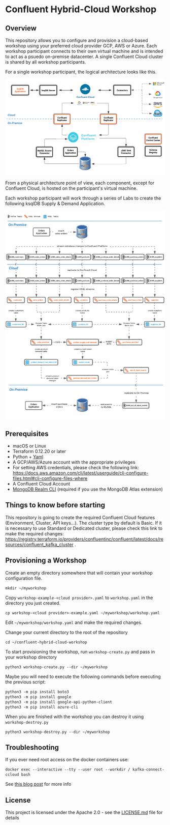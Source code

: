 # Confluent Hybrid-Cloud Workshop

## Overview

This repository allows you to configure and provision a cloud-based workshop using your preferred cloud provider GCP, AWS or Azure. Each workshop participant connects to their own virtual machine and is intended to act as a psuedo on-premise datacenter. A single Confluent Cloud cluster is shared by all workshop participants.

For a single workshop participant, the logical architecture looks like this.

![workshop](core/asciidoc/images/hybrid-cloud-ws/default/architecture.png) 

From a physical architecture point of view, each component, except for Confluent Cloud, is hosted on the participant's virtual machine. 

Each workshop participant will work through a series of Labs to create the following ksqlDB Supply & Demand Application.

![workshop](core/asciidoc/images/hybrid-cloud-ws/default/ksqlDB_topology.png)

## Prerequisites

* macOS or Linux
* Terraform 0.12.20 or later
* Python + [Yaml](https://pyyaml.org/wiki/PyYAML)
* A GCP/AWS/Azure account with the appropriate privileges
* For setting AWS credentials, please check the following link: https://docs.aws.amazon.com/cli/latest/userguide/cli-configure-files.html#cli-configure-files-where
* A Confluent Cloud Account
* [MongoDB Realm CLI](https://docs.mongodb.com/realm/deploy/realm-cli-reference/#installation) (required if you use the MongoDB Atlas extension)

## Things to know before starting

This repository is going to create the required  Confluent Cloud features (Environment, Cluster, API keys...).
The cluster type by default is Basic. If it is necessary to use Standard or Dedicated cluster, please check this link to make the required changes:
https://registry.terraform.io/providers/confluentinc/confluent/latest/docs/resources/confluent_kafka_cluster .

## Provisioning a Workshop

Create an empty directory somewhere that will contain your workshop configuration file.

```
mkdir ~/myworkshop
```

Copy `workshop-example-<cloud provider>.yaml` to `workshop.yaml` in the directory you just created.

```
cp workshop-<cloud provider>-example.yaml ~/myworkshop/workshop.yaml
```

Edit `~/myworkshop/workshop.yaml` and make the required changes.

Change your current directory to the root of the repository

```
cd ~/confluent-hybrid-cloud-workshop
```

To start provisioning the workshop, run `workshop-create.py` and pass in your workshop directory

```
python3 workshop-create.py --dir ~/myworkshop
```
Maybe you will need to execute the following commands before executing the previous script:
```
python3 -m pip install boto3
python3 -m pip install google
python3 -m pip install google-api-python-client
python3 -m pip install azure-cli
```

When you are finished with the workshop you can destroy it using `workshop-destroy.py`

```
python3 workshop-destroy.py --dir ~/myworkshop
```

## Troubleshooting
If you ever need root access on the docker containers use:

```
docker exec --interactive --tty --user root --workdir / kafka-connect-ccloud bash
```
See [this blog post](https://rmoff.net/2021/01/13/running-as-root-on-docker-images-that-dont-use-root/) for more info


## License

This project is licensed under the Apache 2.0 - see the [LICENSE.md](LICENSE.md) file for details
